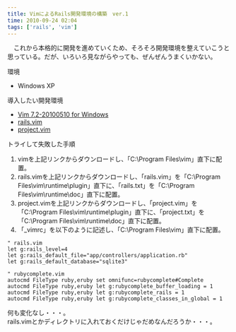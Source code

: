 ```yaml
---
title: VimによるRails開発環境の構築　ver.1
time: 2010-09-24 02:04
tags: ['rails', 'vim']
---
```


　これから本格的に開発を進めていくため、そろそろ開発環境を整えていこうと思っている。だが、いろいろ見ながらやっても、ぜんぜんうまくいかない。

環境

- Windows XP

導入したい開発環境

- [Vim 7.2-20100510 for Windows](http://www.kaoriya.net/#VIM72)
- [rails.vim](http://www.vim.org/scripts/script.php?script_id=1567)
- [project.vim](http://www.vim.org/scripts/script.php?script_id=69)

トライして失敗した手順

1. vimを上記リンクからダウンロードし、「C:\Program Files\vim」直下に配置。
2. rails.vimを上記リンクからダウンロードし、「rails.vim」を「C:\Program Files\vim\runtime\plugin」直下に、「rails.txt」を「C:\Program Files\vim\runtime\doc」直下に配置。
3. project.vimを上記リンクからダウンロードし、「project.vim」を「C:\Program Files\vim\runtime\plugin」直下に、「project.txt」を「C:\Program Files\vim\runtime\doc」直下に配置。
4. 「\_vimrc」を以下のように記述し、「C:\Program Files\vim」直下に配置。

```
" rails.vim
let g:rails_level=4
let g:rails_default_file="app/controllers/application.rb"
let g:rails_default_database="sqlite3"

" rubycomplete.vim
autocmd FileType ruby,eruby set omnifunc=rubycomplete#Complete
autocmd FileType ruby,eruby let g:rubycomplete_buffer_loading = 1
autocmd FileType ruby,eruby let g:rubycomplete_rails = 1
autocmd FileType ruby,eruby let g:rubycomplete_classes_in_global = 1
```

何も変化なし・・・。  
rails.vimとかディレクトリに入れておくだけじゃだめなんだろうか・・・。
